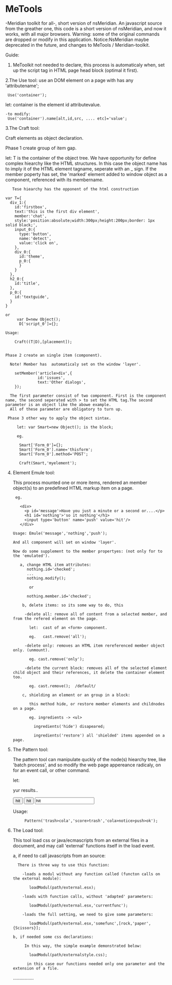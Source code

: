 # MeTools
-Meridian toolkit for all-, short version of nsMeridian.
An javascript source from the greather one, this code is a short version of nsMeridian, and now it works, with all major browsers.
Warning: some of the original commands are dropped or modify in this application.
Notice:NsMeridian maybe deprecated in the future, and changes to MeTools / Meridian-toolkit.

Guide:

1. MeToolkit not needed to declare, this process is automaticaly when, set up the script tag in HTML page head block (optimal it      first).

2.The Use tool:
  use an DOM element on a page with has any 'attributename';

     Use('container');

   let: container is the element id attributevalue.

    -to modify: 
     Use('container').name[alt,id,src, .... etc]='value';
     
3.The Craft tool:

  Craft elements as object declaration.
  
  Phase 1 create group of item gap.
  
  let: T is the container of the object tree.
       We have opportunity for define complex hiearchy like the HTML structures.
       In this case the object name has to imply it of the HTML element tagname, seperate with an _ sign.
       If the member poperty has set, the 'marked' element added to window object as a component, referenced
       with its membername.
       
       Tese hiearchy has the opponent of the html construction
  
    var T={
      div_1:{
        id:'firstbox',
        text:'this is the first div element',
        member:'chat',
        style:'position:absolute;width:300px;height:200px;border: 1px solid black;',
        input_0:{
          type:'button',
          name:'detect',
          value:'click on',
        },
        div_0:{
          id:'theme',
          p_0:{
          }
        }
      },
      h2_0:{
        id:'title',
      },
      p_0:{
        id:'textguide',
      }
    }
    
    or
         var D=new Object();
          D['script_0']={};
    
    Usage: 
    
        Craft((T|D),[placement]);
   
     
    Phase 2 create an single item (component).
        
      Note! Member has  automaticaly set on the window 'layer'.
        
        setMember('article>div',{
                  id:'issues',
                  text:'Other dialogs',
        });
      
      The first parameter consist of two component. First is the component name, the second seperated with > to set the HTML tag.The second parameter is an object like the abowe example.
      All of these parameter are obligatory to turn up.
      
     Phase 3 other way to apply the object sintax.
     
         let: var Smart=new Object(); is the block;
         
         eg.
          
          Smart['Form_0']={};
          Smart['Form_0'].name='thisform';
          Smart['Form_0'].method='POST';
          
          Craft(Smart,'myelement');
          
4. Element Emule tool:

    This process mounted one or more items, rendered an member object(s) to an predefined HTML markup item on a page.
    
        eg.
        
          <div>
            <p id='message'>Have you just a minute or a second or....</p>
            <h1 id='nothing'>'so it nothing'</h1>
            <input type='button' name='push' value='hit'/>
          </div>
   
       Usage: Emule('message','nothing','push');
       
       And all component will set on window 'layer'.
       
       Now do some supplement to the member propertyes: (not only for to the 'emulated').
       
          a, change HTML item attributes:
             nothing.id='checked';
             ...
             nothing.modify();
             
              or
             
             nothing.member.id='checked';
             
           b, delete items: so its some way to do, this 
           
            -delete all: remove all of content from a selected member, and from the refered element on the page.
            
              let:  cast of an <form> component.
              
              eg.   cast.remove('all');
              
            -delete only: removes an HTML item rereferenced member object only. (unmount).
            
              eg. cast.remove('only');
              
            -delete the current block: removes all of the selected element child object and their references, it delete the container element too.
            
              eg. cast.remove();  /default/
                
           c, shielding an element or an group in a block:
           
              this method hide, or restore member elements and childnodes on a page.
           
              eg. ingredients -> <ul>
              
                ingredients('hide') disapeared;
                
                ingredients('restore') all 'shielded' items appended on a page.
                
            
5. The Pattern tool:  
   
      The pattern tool can manipulate quckly of the node(s) hiearchy tree, like 'batch process', and so modify the web page appereance radicaly, on for an event call, or other command.
      
      let: 
           <div id='score'>
              <p id='message'>yur results..</p>
              <input type='button' name='push' value='hit'/>
              <input type='button' name='ok' value='hit'/>
              <input type='text' name='notice' value='hit'/>
            </div>
            <div id='trash'>
            </div>
            <form id='cola'>
            </Form>
      
      Usage: 
          
            Pattern('trash>cola','score>trash','cola>notice>push>ok');
            
            
6. The Load tool:

      This tool load css or java/ecmascripts from an external files in a document, and may call 'external' functions itself in the load event. 
      
      a, if need to call javascripts from an source:
      
         There is three way to use this function:
      
           -loads a modul without any function called (functon calls on the external module):
              
              loadModul(path/external.esx);
            
           -loads with function calls, without 'adapted' parameters:
              
              loadModul(path/external.esx,'currentfunc');
              
           -loads the full setting, we need to give some parameters:
           
              loadModul(path/external.esx,'somefunc',[rock,'paper',{Scissors}];
         
       b, if needed some css declarations:
          
            In this way, the simple example demonstrated below:
            
              loadModul(path/externalstyle.css);
              
             in this case our functions needed only one parameter and the extension of a file.
      
    ................
